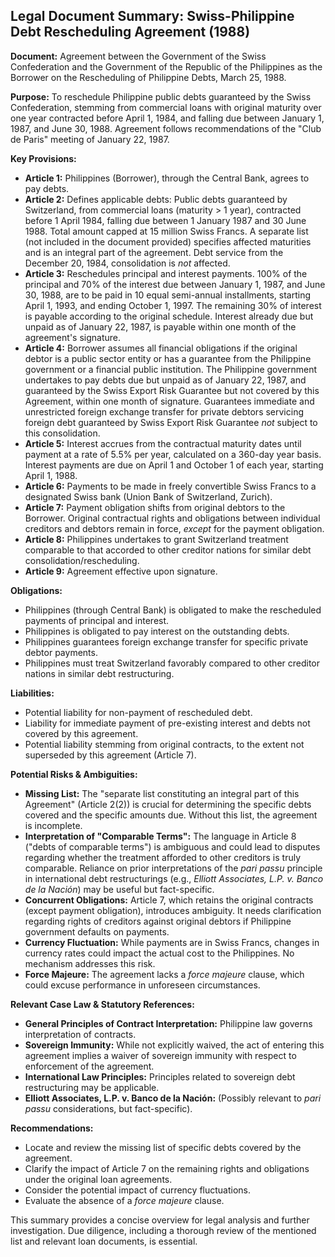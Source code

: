 ## Legal Document Summary: Swiss-Philippine Debt Rescheduling Agreement (1988)

**Document:** Agreement between the Government of the Swiss Confederation and the Government of the Republic of the Philippines as the Borrower on the Rescheduling of Philippine Debts, March 25, 1988.

**Purpose:** To reschedule Philippine public debts guaranteed by the Swiss Confederation, stemming from commercial loans with original maturity over one year contracted before April 1, 1984, and falling due between January 1, 1987, and June 30, 1988. Agreement follows recommendations of the "Club de Paris" meeting of January 22, 1987.

**Key Provisions:**

*   **Article 1:** Philippines (Borrower), through the Central Bank, agrees to pay debts.
*   **Article 2:** Defines applicable debts: Public debts guaranteed by Switzerland, from commercial loans (maturity > 1 year), contracted before 1 April 1984, falling due between 1 January 1987 and 30 June 1988. Total amount capped at 15 million Swiss Francs. A separate list (not included in the document provided) specifies affected maturities and is an integral part of the agreement. Debt service from the December 20, 1984, consolidation is *not* affected.
*   **Article 3:** Reschedules principal and interest payments. 100% of the principal and 70% of the interest due between January 1, 1987, and June 30, 1988, are to be paid in 10 equal semi-annual installments, starting April 1, 1993, and ending October 1, 1997. The remaining 30% of interest is payable according to the original schedule. Interest already due but unpaid as of January 22, 1987, is payable within one month of the agreement's signature.
*   **Article 4:** Borrower assumes all financial obligations if the original debtor is a public sector entity or has a guarantee from the Philippine government or a financial public institution. The Philippine government undertakes to pay debts due but unpaid as of January 22, 1987, and guaranteed by the Swiss Export Risk Guarantee but not covered by this Agreement, within one month of signature. Guarantees immediate and unrestricted foreign exchange transfer for private debtors servicing foreign debt guaranteed by Swiss Export Risk Guarantee *not* subject to this consolidation.
*   **Article 5:** Interest accrues from the contractual maturity dates until payment at a rate of 5.5% per year, calculated on a 360-day year basis. Interest payments are due on April 1 and October 1 of each year, starting April 1, 1988.
*   **Article 6:** Payments to be made in freely convertible Swiss Francs to a designated Swiss bank (Union Bank of Switzerland, Zurich).
*   **Article 7:** Payment obligation shifts from original debtors to the Borrower. Original contractual rights and obligations between individual creditors and debtors remain in force, *except* for the payment obligation.
*   **Article 8:** Philippines undertakes to grant Switzerland treatment comparable to that accorded to other creditor nations for similar debt consolidation/rescheduling.
*   **Article 9:** Agreement effective upon signature.

**Obligations:**

*   Philippines (through Central Bank) is obligated to make the rescheduled payments of principal and interest.
*   Philippines is obligated to pay interest on the outstanding debts.
*   Philippines guarantees foreign exchange transfer for specific private debtor payments.
*   Philippines must treat Switzerland favorably compared to other creditor nations in similar debt restructuring.

**Liabilities:**

*   Potential liability for non-payment of rescheduled debt.
*   Liability for immediate payment of pre-existing interest and debts not covered by this agreement.
*   Potential liability stemming from original contracts, to the extent not superseded by this agreement (Article 7).

**Potential Risks & Ambiguities:**

*   **Missing List:** The "separate list constituting an integral part of this Agreement" (Article 2(2)) is crucial for determining the specific debts covered and the specific amounts due. Without this list, the agreement is incomplete.
*   **Interpretation of "Comparable Terms":** The language in Article 8 ("debts of comparable terms") is ambiguous and could lead to disputes regarding whether the treatment afforded to other creditors is truly comparable. Reliance on prior interpretations of the *pari passu* principle in international debt restructurings (e.g., *Elliott Associates, L.P. v. Banco de la Nación*) may be useful but fact-specific.
*   **Concurrent Obligations:** Article 7, which retains the original contracts (except payment obligation), introduces ambiguity. It needs clarification regarding rights of creditors against original debtors if Philippine government defaults on payments.
*   **Currency Fluctuation:** While payments are in Swiss Francs, changes in currency rates could impact the actual cost to the Philippines. No mechanism addresses this risk.
*   **Force Majeure:** The agreement lacks a *force majeure* clause, which could excuse performance in unforeseen circumstances.

**Relevant Case Law & Statutory References:**

*   **General Principles of Contract Interpretation:** Philippine law governs interpretation of contracts.
*   **Sovereign Immunity:** While not explicitly waived, the act of entering this agreement implies a waiver of sovereign immunity with respect to enforcement of the agreement.
*   **International Law Principles:** Principles related to sovereign debt restructuring may be applicable.
*   **Elliott Associates, L.P. v. Banco de la Nación:** (Possibly relevant to *pari passu* considerations, but fact-specific).

**Recommendations:**

*   Locate and review the missing list of specific debts covered by the agreement.
*   Clarify the impact of Article 7 on the remaining rights and obligations under the original loan agreements.
*   Consider the potential impact of currency fluctuations.
*   Evaluate the absence of a *force majeure* clause.

This summary provides a concise overview for legal analysis and further investigation. Due diligence, including a thorough review of the mentioned list and relevant loan documents, is essential.
